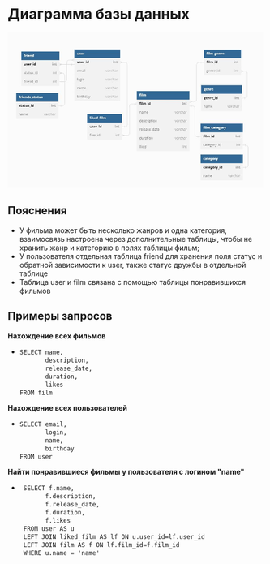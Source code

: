 # Диаграмма базы данных
![Diagram](/diagram.jpg)
## Пояснения
+ У фильма может быть несколько жанров и одна категория, взаимосвязь настроена через дополнительные таблицы, чтобы не
  хранить жанр и категорию в полях таблицы фильм;
+ У пользователя отдельная таблица friend для хранения поля статус и обратной зависимости к user, также статус дружбы
  в отдельной таблице
+ Таблица user и film связана с помощью таблицы понравившихся фильмов
## Примеры запросов
**Нахождение всех фильмов**
+     SELECT name,
             description,
             release_date,
             duration,
             likes
      FROM film

**Нахождение всех пользователей**
+     SELECT email,
             login,
             name,
             birthday
      FROM user

**Найти понравившиеся фильмы у пользователя с логином "name"**
+      SELECT f.name,
             f.description,
             f.release_date,
             f.duration,
             f.likes
       FROM user AS u
       LEFT JOIN liked_film AS lf ON u.user_id=lf.user_id
       LEFT JOIN film AS f ON lf.film_id=f.film_id
       WHERE u.name = 'name'